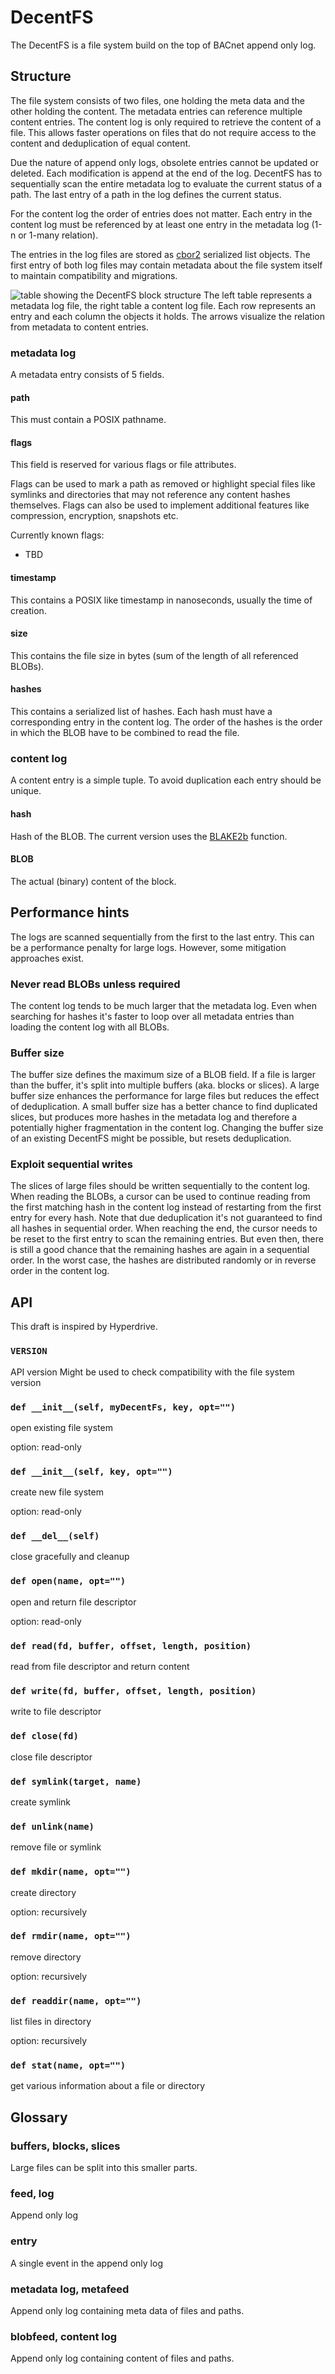 # DecentFS

The DecentFS is a file system build on the top of BACnet append only log.

## Structure

The file system consists of two files, one holding the meta data and the other holding the content. The metadata entries can reference multiple content entries. The content log is only required to retrieve the content of a file. This allows faster operations on files that do not require access to the content and deduplication of equal content.

Due the nature of append only logs, obsolete entries cannot be updated or deleted. Each modification is append at the end of the log. DecentFS has to sequentially scan the entire metadata log to evaluate the current status of a path. The last entry of a path in the log defines the current status.

For the content log the order of entries does not matter.
Each entry in the content log must be referenced by at least one entry in the metadata log (1-n or 1-many relation).

The entries in the log files are stored as [cbor2](https://github.com/agronholm/cbor2) serialized list objects.
The first entry of both log files may contain metadata about the file system itself to maintain compatibility and migrations.

![table showing the DecentFS block structure](structure.png)
The left table represents a metadata log file, the right table a content log file.
Each row represents an entry and each column the objects it holds.
The arrows visualize the relation from metadata to content entries.

### metadata log

A metadata entry consists of 5 fields.

#### path

This must contain a POSIX pathname.

#### flags

This field is reserved for various flags or file attributes.

Flags can be used to mark a path as removed or highlight special files like symlinks and directories that may not reference any content hashes themselves.
Flags can also be used to implement additional features like compression, encryption, snapshots etc.

Currently known flags:
 - TBD

#### timestamp

This contains a POSIX like timestamp in nanoseconds, usually the time of creation.

#### size

This contains the file size in bytes (sum of the length of all referenced BLOBs).

#### hashes

This contains a serialized list of hashes. Each hash must have a corresponding entry in the content log.
The order of the hashes is the order in which the BLOB have to be combined to read the file.

### content log

A content entry is a simple tuple.
To avoid duplication each entry should be unique.

#### hash

Hash of the BLOB. The current version uses the [BLAKE2b](https://www.blake2.net/) function.

#### BLOB

The actual (binary) content of the block.

## Performance hints

The logs are scanned sequentially from the first to the last entry. This can be a performance penalty for large logs. However, some mitigation approaches exist.

### Never read BLOBs unless required

The content log tends to be much larger that the metadata log. Even when searching for hashes it's faster to loop over all metadata entries than loading the content log with all BLOBs.

### Buffer size

The buffer size defines the maximum size of a BLOB field. If a file is larger than the buffer, it's split into multiple buffers (aka. blocks or slices). A large buffer size enhances the performance for large files but reduces the effect of deduplication. A small buffer size has a better chance to find duplicated slices, but produces more hashes in the metadata log and therefore a potentially higher fragmentation in the content log.
Changing the buffer size of an existing DecentFS might be possible, but resets deduplication.

### Exploit sequential writes

The slices of large files should be written sequentially to the content log. When reading the BLOBs, a cursor can be used to continue reading from the first matching hash in the content log instead of restarting from the first entry for every hash.
Note that due deduplication it's not guaranteed to find all hashes in sequential order. When reaching the end, the cursor needs to be reset to the first entry to scan the remaining entries. But even then, there is still a good chance that the remaining hashes are again in a sequential order. In the worst case, the hashes are distributed randomly or in reverse order in the content log.

## API

This draft is inspired by Hyperdrive.

### `VERSION`

API version
Might be used to check compatibility with the file system version

### `def __init__(self, myDecentFs, key, opt="")`

open existing file system

option: read-only

### `def __init__(self, key, opt="")`

create new file system

option: read-only

### `def __del__(self)`

close gracefully and cleanup

### `def open(name, opt="")`

open and return file descriptor

option: read-only

### `def read(fd, buffer, offset, length, position)`

read from file descriptor and return content

### `def write(fd, buffer, offset, length, position)`

write to file descriptor

### `def close(fd)`

close file descriptor

### `def symlink(target, name)`

create symlink

### `def unlink(name)`

remove file or symlink

### `def mkdir(name, opt="")`

create directory

option: recursively

### `def rmdir(name, opt="")`

remove directory

option: recursively

### `def readdir(name, opt="")`

list files in directory

option: recursively

### `def stat(name, opt="")`

get various information about a file or directory

## Glossary

### buffers, blocks, slices

Large files can be split into this smaller parts.

### feed, log

Append only log

### entry

A single event in the append only log

### metadata log, metafeed

Append only log containing meta data of files and paths.

### blobfeed, content log

Append only log containing content of files and paths.
